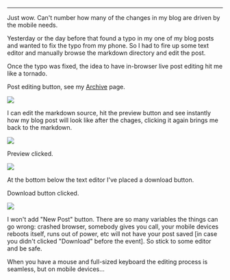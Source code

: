 
---

Just wow. Can't number how many of the changes in my blog are driven by the mobile needs.

Yesterday or the day before that found a typo in my one of my blog posts and wanted to fix the typo from my phone. So I had to fire up some text editor and manually browse the markdown directory and edit the post.

Once the typo was fixed, the idea to have in-browser live post editing hit me like a tornado.

Post editing button, see my [Archive](#!archive) page.

![]({|img|}/blog_converted4/edit-button.png)

I can edit the markdown source, hit the preview button and see instantly how my blog post will look like after the chages, clicking it again brings me back to the markdown.

![]({|img|}/blog_converted4/edit-markdown.png)

Preview clicked.

![]({|img|}/blog_converted4/preview-markdown.png)

At the bottom below the text editor I've placed a download button.

Download button clicked.

![]({|img|}/blog_converted4/save-markdown.png)

I won't add "New Post" button. There are so many variables the things can go wrong: crashed browser, somebody gives you call, your mobile devices reboots itself, runs out of power, etc will not have your post saved [in case you didn't clicked "Download" before the event]. So stick to some editor and be safe.

When you have a mouse and full-sized keyboard the editing process is seamless, but on mobile devices...

